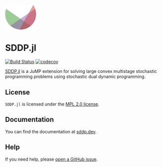<img src="https://raw.githubusercontent.com/odow/SDDP.jl/e9de84e0a4b57374bd9e0c95148da1501816e4c5/docs/src/assets/logo.png" alt="logo" width="100px"/>

# SDDP.jl

[![Build Status](https://github.com/odow/SDDP.jl/workflows/CI/badge.svg?branch=master)](https://github.com/odow/SDDP.jl/actions?query=workflow%3ACI)
[![codecov](https://codecov.io/gh/odow/SDDP.jl/branch/master/graph/badge.svg)](https://codecov.io/gh/odow/SDDP.jl)

[SDDP.jl](https://github.com/odow/SDDP.jl) is a JuMP extension for solving large
convex multistage stochastic programming problems using stochastic dual dynamic
programming.

## License

`SDDP.jl` is licensed under the [MPL 2.0 license](https://github.com/odow/SDDP.jl/blob/master/LICENSE.md).

## Documentation

You can find the documentation at [sddp.dev](https://sddp.dev).

## Help

If you need help, please [open a GitHub issue](https://github.com/odow/SDDP.jl/issues/new).
